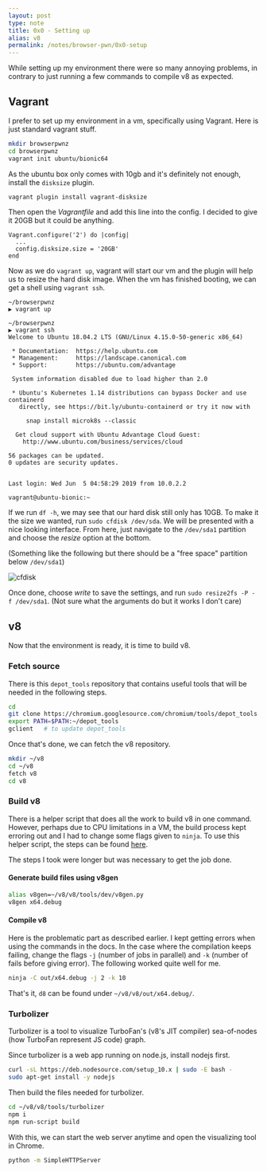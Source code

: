 ```yaml
---
layout: post
type: note
title: 0x0 - Setting up
alias: v8
permalink: /notes/browser-pwn/0x0-setup
---
```


While setting up my environment there were so many annoying problems, in contrary to just running a few commands to compile v8 as expected.

## Vagrant
I prefer to set up my environment in a vm, specifically using Vagrant. Here is just standard vagrant stuff.

```bash
mkdir browserpwnz
cd browserpwnz
vagrant init ubuntu/bionic64
```

As the ubuntu box only comes with 10gb and it's definitely not enough, install the `disksize` plugin.

```bash
vagrant plugin install vagrant-disksize
```

Then open the *Vagrantfile* and add this line into the config. I decided to give it 20GB but it could be anything.

```
Vagrant.configure('2') do |config|
  ...
  config.disksize.size = '20GB'
end
```

Now as we do `vagrant up`, vagrant will start our vm and the plugin will help us to resize the hard disk image. When the vm has finished booting, we can get a shell using `vagrant ssh`.

```
~/browserpwnz
▶ vagrant up

~/browserpwnz
▶ vagrant ssh
Welcome to Ubuntu 18.04.2 LTS (GNU/Linux 4.15.0-50-generic x86_64)

 * Documentation:  https://help.ubuntu.com
 * Management:     https://landscape.canonical.com
 * Support:        https://ubuntu.com/advantage

 System information disabled due to load higher than 2.0

 * Ubuntu's Kubernetes 1.14 distributions can bypass Docker and use containerd
   directly, see https://bit.ly/ubuntu-containerd or try it now with

     snap install microk8s --classic

  Get cloud support with Ubuntu Advantage Cloud Guest:
    http://www.ubuntu.com/business/services/cloud

56 packages can be updated.
0 updates are security updates.


Last login: Wed Jun  5 04:58:29 2019 from 10.0.2.2

vagrant@ubuntu-bionic:~
```

If we run `df -h`, we may see that our hard disk still only has 10GB. To make it the size we wanted, run `sudo cfdisk /dev/sda`. We will be presented with a nice looking interface. From here, just navigate to the `/dev/sda1` partition and choose the *resize* option at the bottom. 

(Something like the following but there should be a "free space" partition below `/dev/sda1`)

![cfdisk][cfdisk]

Once done, choose *write* to save the settings, and run `sudo resize2fs -P -f /dev/sda1`. (Not sure what the arguments do but it works I don't care)

## v8
Now that the environment is ready, it is time to build v8.

### Fetch source
There is this `depot_tools` repository that contains useful tools that will be needed in the following steps.

```bash
cd
git clone https://chromium.googlesource.com/chromium/tools/depot_tools.git
export PATH=$PATH:~/depot_tools
gclient   # to update depot_tools
```

Once that's done, we can fetch the v8 repository.

```bash
mkdir ~/v8
cd ~/v8
fetch v8
cd v8
```

### Build v8
There is a helper script that does all the work to build v8 in one command. However, perhaps due to CPU limitations in a VM, the build process kept erroring out and I had to change some flags given to `ninja`. To use this helper script, the steps can be found [here](https://v8.dev/docs/build-gn#gm).

The steps I took were longer but was necessary to get the job done.

#### Generate build files using v8gen
```bash
alias v8gen=~/v8/v8/tools/dev/v8gen.py
v8gen x64.debug
```

#### Compile v8
Here is the problematic part as described earlier. I kept getting errors when using the commands in the docs. In the case where the compilation keeps failing, change the flags `-j` (number of jobs in parallel) and `-k` (number of fails before giving error). The following worked quite well for me.

```bash
ninja -C out/x64.debug -j 2 -k 10
```

That's it, `d8` can be found under `~/v8/v8/out/x64.debug/`.

### Turbolizer
Turbolizer is a tool to visualize TurboFan's (v8's JIT compiler) sea-of-nodes (how TurboFan represent JS code) graph.

Since turbolizer is a web app running on node.js, install nodejs first.

```bash
curl -sL https://deb.nodesource.com/setup_10.x | sudo -E bash -
sudo apt-get install -y nodejs
```

Then build the files needed for turbolizer.

```bash
cd ~/v8/v8/tools/turbolizer
npm i
npm run-script build
```

With this, we can start the web server anytime and open the visualizing tool in Chrome.

```bash
python -m SimpleHTTPServer
```


[cfdisk]:{{site.baseurl}}/notes/browser-pwn/0x0-setup/cfdisk.png
